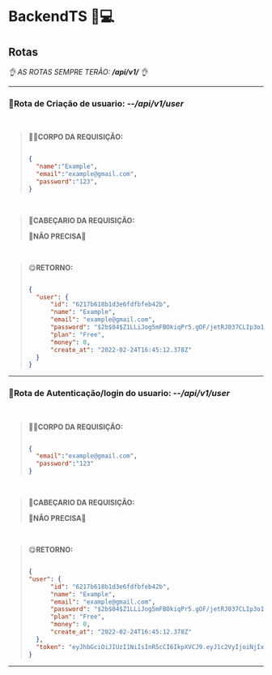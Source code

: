 # **BackendTS** 🎢💻

## **Rotas**

_👌 AS ROTAS SEMPRE TERÃO: **/api/v1/** 👌_

----
### **📍Rota de Criação de usuario:** --_/api/v1/user_

<br>

>💂‍♀️**CORPO DA REQUISIÇÃO:**
>    
>```json
>
>{
>	"name":"Example",
>	"email":"example@gmail.com",
>	"password":"123",
>}
>
>```

<br>

>🤯**CABEÇARIO DA REQUISIÇÃO:**
>
>**🤠NÃO PRECISA🤠**

<br>

>😋**RETORNO:**
>```json
>
>{
>	"user": {
>		"id": "6217b618b1d3e6fdfbfeb42b",
>		"name": "Example",
>		"email": "example@gmail.com",
>		"password": "$2b$04$Z1LLiJog5mFBOkiqPr5.gOF/jetRJ037CLIp3o1JIx4sbeqeHNCwa",
>		"plan": "Free",
>		"money": 0,
>		"create_at": "2022-02-24T16:45:12.378Z"
>	}
>}
>
>```

---
### **📍Rota de Autenticação/login do usuario:** --_/api/v1/user_

<br>

>💂‍♀️**CORPO DA REQUISIÇÃO:**
>    
>```json
>
>{
>	"email":"example@gmail.com",
>	"password":"123"
>}
>
>```

<br>

>🤯**CABEÇARIO DA REQUISIÇÃO:**
>
>**🤠NÃO PRECISA🤠**

<br>

>😋**RETORNO:**
>```json
>
>{
> "user": {
>		"id": "6217b618b1d3e6fdfbfeb42b",
>		"name": "Example",
>		"email": "example@gmail.com",
>		"password": "$2b$04$Z1LLiJog5mFBOkiqPr5.gOF/jetRJ037CLIp3o1JIx4sbeqeHNCwa",
>		"plan": "Free",
>		"money": 0,
>		"create_at": "2022-02-24T16:45:12.378Z"
>	},
>	"token": "eyJhbGciOiJIUzI1NiIsInR5cCI6IkpXVCJ9.eyJ1c2VyIjoiNjIxN2I2MThiMWQzZTZmZGZiZmViNDJiIiwiaWF0IjoxNjQ1NzIzNjU1LCJleHAiOjE2NDYzMjg0NTUsInN1YiI6IjYyMTdiNjE4YjFkM2U2ZmRmYmZlYjQyYiJ9.QnQid1IonxHVLySa541cRBwFdKFHm7sSpGbv-C8qnRA"
>}
>
>```
---


